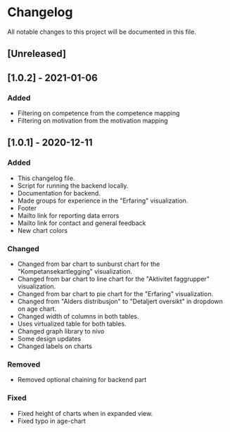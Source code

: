 # Changelog
All notable changes to this project will be documented in this file.

## [Unreleased]

## [1.0.2] - 2021-01-06
### Added
- Filtering on competence from the competence mapping
- Filtering on motivation from the motivation mapping

## [1.0.1] - 2020-12-11
### Added
- This changelog file.
- Script for running the backend locally.
- Documentation for backend.
- Made groups for experience in the "Erfaring" visualization.
- Footer
- Mailto link for reporting data errors
- Mailto link for contact and general feedback
- New chart colors




### Changed
- Changed from bar chart to sunburst chart for the "Kompetansekartlegging" visualization.
- Changed from bar chart to line chart for the "Aktivitet faggrupper" visualization. 
- Changed from bar chart to pie chart for the "Erfaring" visualization.
- Changed from "Alders distribusjon" to "Detaljert oversikt" in dropdown on age chart.
- Changed width of columns in both tables.
- Uses virtualized table for both tables.
- Changed graph library to nivo
- Some design updates
- Changed labels on charts



### Removed
- Removed optional chaining for backend part


### Fixed
- Fixed height of charts when in expanded view.
- Fixed typo in age-chart